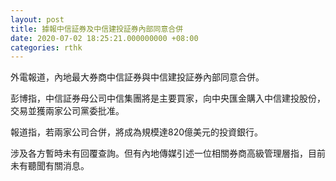 ```yaml
---
layout: post
title: 據報中信証券及中信建投証券內部同意合併
date: 2020-07-02 18:25:21.000000000 +08:00
categories: rthk
---
```


外電報道，內地最大券商中信証券與中信建投証券內部同意合併。

彭博指，中信証券母公司中信集團將是主要買家，向中央匯金購入中信建投股份，交易並獲兩家公司黨委批准。

報道指，若兩家公司合併，將成為規模達820億美元的投資銀行。

涉及各方暫時未有回覆查詢。但有內地傳媒引述一位相關券商高級管理層指，目前未有聽聞有關消息。
